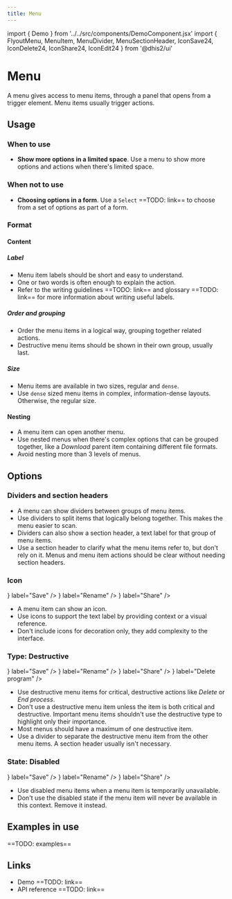 ```yaml
---
title: Menu
---
```


import { Demo } from '../../src/components/DemoComponent.jsx'
import { FlyoutMenu, MenuItem, MenuDivider, MenuSectionHeader, IconSave24, IconDelete24, IconShare24, IconEdit24 } from '@dhis2/ui'

# Menu

A menu gives access to menu items, through a panel that opens from a trigger element. Menu items usually trigger actions.

<Demo>
    <FlyoutMenu>
        <MenuItem label="Menu item label" />
        <MenuItem label="Menu item label" />
        <MenuItem label="Menu item label" />
    </FlyoutMenu>
</Demo>

## Usage

### When to use

-   **Show more options in a limited space**. Use a menu to show more options and actions when there's limited space.

### When not to use

-   **Choosing options in a form**. Use a `Select` ==TODO: link== to choose from a set of options as part of a form.

### Format

#### Content

##### Label

-   Menu item labels should be short and easy to understand.
-   One or two words is often enough to explain the action.
-   Refer to the writing guidelines ==TODO: link== and glossary ==TODO: link== for more information about writing useful labels.

##### Order and grouping

<Demo>
    <FlyoutMenu>
        <MenuItem label="Add to program" />
        <MenuItem label="Add to stage" />
        <MenuDivider />
        <MenuItem label="Analyze data" />
        <MenuItem label="Run integrity check" />
    </FlyoutMenu>
</Demo>

-   Order the menu items in a logical way, grouping together related actions.
-   Destructive menu items should be shown in their own group, usually last.

##### Size

<Demo>
    <FlyoutMenu>
        <MenuItem label="Menu item label" />
        <MenuItem label="Menu item label" />
    </FlyoutMenu>
    <FlyoutMenu>
        <MenuItem dense label="Menu item label" />
        <MenuItem dense label="Menu item label" />
    </FlyoutMenu>
</Demo>

-   Menu items are available in two sizes, regular and `dense`.
-   Use `dense` sized menu items in complex, information-dense layouts. Otherwise, the regular size.

#### Nesting

<Demo>
    <FlyoutMenu>
    <MenuItem label="Menu item label">
        <MenuItem label="Menu item label" />
    </MenuItem>
    </FlyoutMenu>
</Demo>

-   A menu item can open another menu.
-   Use nested menus when there's complex options that can be grouped together, like a _Download_ parent item containing different file formats.
-   Avoid nesting more than 3 levels of menus.

## Options

### Dividers and section headers

<Demo>
    <FlyoutMenu>
        <MenuSectionHeader label="Actions"/>
        <MenuItem label="Add to program" />
        <MenuItem label="Add to stage" />
        <MenuDivider />
        <MenuSectionHeader label="Other"/>
        <MenuItem label="Analyze data" />
        <MenuItem label="Run integrity check" />
    </FlyoutMenu>
</Demo>

-   A menu can show dividers between groups of menu items.
-   Use dividers to split items that logically belong together. This makes the menu easier to scan.
-   Dividers can also show a section header, a text label for that group of menu items.
-   Use a section header to clarify what the menu items refer to, but don't rely on it. Menus and menu item actions should be clear without needing section headers.

### Icon

<Demo>
    <FlyoutMenu>
        <MenuItem icon= {<IconSave24 /> } label="Save" />
        <MenuItem icon= {<IconEdit24 /> } label="Rename" />
        <MenuItem icon= {<IconShare24 /> } label="Share" />
    </FlyoutMenu>
</Demo>

-   A menu item can show an icon.
-   Use icons to support the text label by providing context or a visual reference.
-   Don't include icons for decoration only, they add complexity to the interface.

### Type: Destructive

<Demo>
    <FlyoutMenu>
        <MenuItem icon= {<IconSave24 /> } label="Save" />
        <MenuItem icon= {<IconEdit24 /> } label="Rename" />
        <MenuItem icon= {<IconShare24 /> } label="Share" />
        <MenuDivider />
        <MenuItem destructive icon= {<IconDelete24 /> } label="Delete program" />
    </FlyoutMenu>
</Demo>

-   Use destructive menu items for critical, destructive actions like _Delete_ or _End process_.
-   Don't use a destructive menu item unless the item is both critical and destructive. Important menu items shouldn't use the destructive type to highlight only their importance.
-   Most menus should have a maximum of one destructive item.
-   Use a divider to separate the destructive menu item from the other menu items. A section header usually isn't necessary.

### State: Disabled

<Demo>
    <FlyoutMenu>
        <MenuItem disabled icon= {<IconSave24 /> } label="Save" />
        <MenuItem icon= {<IconEdit24 /> } label="Rename" />
        <MenuItem icon= {<IconShare24 /> } label="Share" />
    </FlyoutMenu>
</Demo>

-   Use disabled menu items when a menu item is temporarily unavailable.
-   Don't use the disabled state if the menu item will never be available in this context. Remove it instead.

## Examples in use

==TODO: examples==

## Links

-   Demo ==TODO: link==
-   API reference ==TODO: link==
